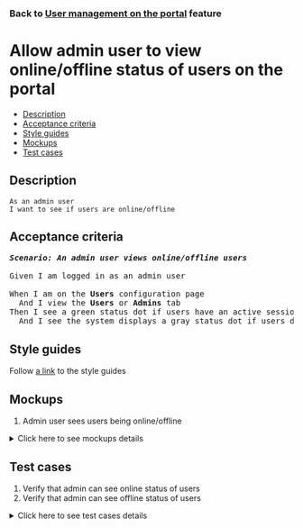 ### Back to [User management on the portal](../../README.md) feature

# Allow admin user to view online/offline status of users on the portal

- [Description](#description)
- [Acceptance criteria](#acceptance-criteria)
- [Style guides](#style-guides)
- [Mockups](#mockups)
- [Test cases](#test-cases)

## Description

    As an admin user
    I want to see if users are online/offline

## Acceptance criteria

<pre>
<b><i>Scenario: An admin user views online/offline users</i></b>

Given I am logged in as an admin user

When I am on the <b>Users</b> configuration page
  And I view the <b>Users</b> or <b>Admins</b> tab
Then I see a green status dot if users have an active session on the site
  And I see the system displays a gray status dot if users do not have an active session on the site
</pre>

## Style guides

Follow [a link](https://www.figma.com/proto/0zkkf5WC77OSpvyD6YXpFE/Style-guides?page-id=0%3A1&node-id=19%3A5368&viewport=266%2C48%2C0.54&scaling=min-zoom&starting-point-node-id=19%3A5368) to the style guides

## Mockups

1. Admin user sees users being online/offline

<details>
  <summary>Click here to see mockups details</summary>

**1. Admin user sees users being online/offline:**

![Admin user sees users being online/offline](/sports_hub_portal/desktop_application_features/user_management/images/user_management_page.png)

</details>

## Test cases

1. Verify that admin can see online status of users
2. Verify that admin can see offline status of users

<details>
  <summary>Click here to see test cases details</summary>

### **#1. Verify that admin can see online status of users**

|Preconditions|Steps|Expected result
--------------|-----|----------
|- Log in with admin account</br>- Go to the <b>Users</b> configuration page</br>- There are users with active sessions|1) Check if the status of the active users is shown as a green status dot|1) The system displays a green status dot if users have an active session on the site|

### **#2. Verify that admin can see offline status of users**

|Preconditions|Steps|Expected result
--------------|-----|----------
|- Log in with admin account</br>- Go to the <b>Users</b> configuration page</br>- There are users with inactive sessions|1) Check if the status of the not active users is shown as a gray status dot|1) The system displays a gray status dot if users do not have an active session on the site|
</details>
